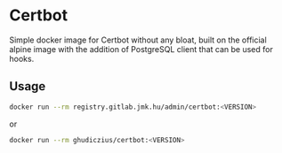 # Certbot

Simple docker image for Certbot without any bloat, built on the official alpine image with the addition of PostgreSQL client that can be used for hooks.

## Usage

```sh
docker run --rm registry.gitlab.jmk.hu/admin/certbot:<VERSION>
```

or

```sh
docker run --rm ghudiczius/certbot:<VERSION>
```
